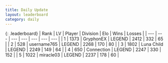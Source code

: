 ```yaml
---
title: Daily Update
layout: leaderboard
category: daily
---
```


{: .leaderboard}
| Rank | LV | Player | Division | Elo | Wins | Losses |
| --- | --- | --- | --- | --- | --- | --- |
| <span data-change="0">1</span> | 1373 | <span title="ID: 315148">GryphonEX</span> | LEGEND | <span data-change="-9">2412</span> | <span data-change="10">332</span> | <span data-change="2">65</span> |
| <span data-change="1">2</span> | 528 | <span title="ID: 188640">username765</span> | LEGEND | <span data-change="28">2268</span> | <span data-change="4">170</span> | <span data-change="1">80</span> |
| <span data-change="2">3</span> | 1802 | <span title="ID: 164871">Luna Child</span> | LEGEND | <span data-change="23">2249</span> | <span data-change="7">149</span> | <span data-change="2">64</span> |
| <span data-change="0">4</span> | 650 | <span title="ID: 539711">Connection</span> | LEGEND | <span data-change="11">2247</span> | <span data-change="7">330</span> | <span data-change="2">152</span> |
| <span data-change="-3">5</span> | 1022 | <span title="ID: 416373">miracle03</span> | LEGEND | <span data-change="-19">2237</span> | <span data-change="1">178</span> | <span data-change="2">60</span> |